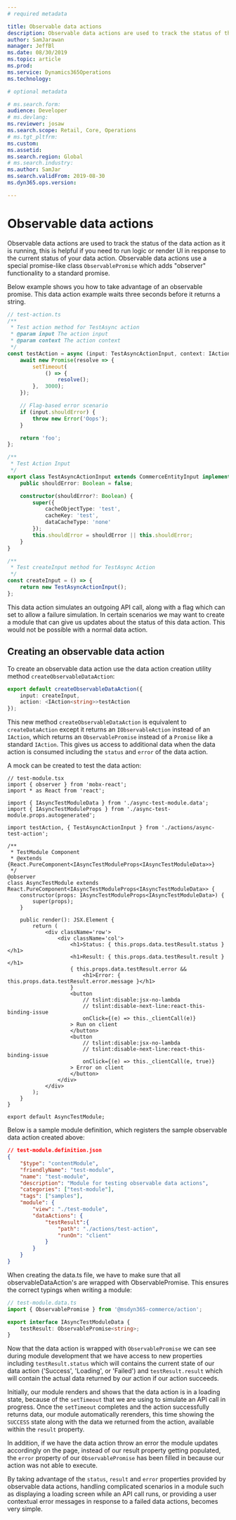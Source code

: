 ```yaml
---
# required metadata

title: Observable data actions
description: Observable data actions are used to track the status of the data action as it is running, this is helpful if you need to run logic or render UI in response to the current status of your data action.
author: SamJarawan
manager: JeffBl
ms.date: 08/30/2019
ms.topic: article
ms.prod: 
ms.service: Dynamics365Operations
ms.technology: 

# optional metadata

# ms.search.form: 
audience: Developer
# ms.devlang: 
ms.reviewer: josaw
ms.search.scope: Retail, Core, Operations
# ms.tgt_pltfrm: 
ms.custom: 
ms.assetid: 
ms.search.region: Global
# ms.search.industry: 
ms.author: SamJar
ms.search.validFrom: 2019-08-30
ms.dyn365.ops.version: 

---
```

# Observable data actions

Observable data actions are used to track the status of the data action as it is running, this is helpful if you need to run logic or render UI in response to the current status of your data action.  Observable data actions use a special promise-like class `ObservablePromise` which adds "observer" functionality to a standard promise.

Below example shows you how to take advantage of an observable promise.  This data action example waits three seconds before it returns a string.

```typescript
// test-action.ts
/**
 * Test action method for TestAsync action
 * @param input The action input
 * @param context The action context
 */
const testAction = async (input: TestAsyncActionInput, context: IActionContext): Promise<string> => {
    await new Promise(resolve => {
        setTimeout(
            () => {
                resolve();
        },  3000);
    });

    // Flag-based error scenario
    if (input.shouldError) {
        throw new Error('Oops');
    }

    return 'foo';
};

/**
 * Test Action Input
 */
export class TestAsyncActionInput extends CommerceEntityInput implements IActionInput {
    public shouldError: Boolean = false;

    constructor(shouldError?: Boolean) {
        super({
            cacheObjectType: 'test',
            cacheKey: 'test',
            dataCacheType: 'none'
        });
        this.shouldError = shouldError || this.shouldError;
    }
}

/**
 * Test createInput method for TestAsync Action
 */
const createInput = () => {
    return new TestAsyncActionInput();
};
```

This data action simulates an outgoing API call, along with a flag which can set to allow a failure simulation. In certain scenarios we may want to create a module that can give us updates about the status of this data action. This would not be possible with a normal data action.

## Creating an observable data action
To create an observable data action use the data action creation utility method `createObservableDataAction`:

```typescript
export default createObservableDataAction({
    input: createInput,
    action: <IAction<string>>testAction
});
```

This new method `createObservableDataAction` is equivalent to `createDataAction` except it returns an `IObservableAction` instead of an `IAction`, which returns an `ObservablePromise` instead of a `Promise` like a standard `IAction`. This gives us access to additional data when the data action is consumed including the `status` and `error` of the data action. 

A mock can be created to test the data action:

```tsx
// test-module.tsx
import { observer } from 'mobx-react';
import * as React from 'react';

import { IAsyncTestModuleData } from './async-test-module.data';
import { IAsyncTestModuleProps } from './async-test-module.props.autogenerated';

import testAction, { TestAsyncActionInput } from './actions/async-test-action';

/**
 * TestModule Component
 * @extends {React.PureComponent<IAsyncTestModuleProps<IAsyncTestModuleData>>}
 */
@observer
class AsyncTestModule extends React.PureComponent<IAsyncTestModuleProps<IAsyncTestModuleData>> {
    constructor(props: IAsyncTestModuleProps<IAsyncTestModuleData>) {
        super(props);
    }

    public render(): JSX.Element {
        return (
            <div className='row'>
                <div className='col'>
                    <h1>Status: { this.props.data.testResult.status }</h1>
                    <h1>Result: { this.props.data.testResult.result }</h1>
                    { this.props.data.testResult.error &&
                        <h1>Error: { this.props.data.testResult.error.message }</h1>
                    }
                    <button
                        // tslint:disable:jsx-no-lambda
                        // tslint:disable-next-line:react-this-binding-issue
                        onClick={(e) => this._clientCall(e)}
                    > Run on client
                    </button>
                    <button
                        // tslint:disable:jsx-no-lambda
                        // tslint:disable-next-line:react-this-binding-issue
                        onClick={(e) => this._clientCall(e, true)}
                    > Error on client
                    </button>
                </div>
            </div>
        );
    }
}

export default AsyncTestModule;
```

Below is a sample module definition, which registers the sample observable data action created above:

```json
// test-module.definition.json
{
    "$type": "contentModule",
    "friendlyName": "test-module",
    "name": "test-module",
    "description": "Module for testing observable data actions",
    "categories": ["test-module"],
    "tags": ["samples"],
    "module": {
        "view": "./test-module",
        "dataActions": {
            "testResult":{
                "path": "./actions/test-action",
                "runOn": "client"
            }
        }
    }
}
```

When creating the data.ts file, we have to make sure that all observableDataAction's are wrapped with ObservablePromise. This ensures the correct typings when writing a module:

```typescript
// test-module.data.ts
import { ObservablePromise } from '@msdyn365-commerce/action';

export interface IAsyncTestModuleData {
    testResult: ObservablePromise<string>;
}
```

Now that the data action is wrapped with `ObservablePromise` we can see during module development that we have access to new properties including `testResult.status` which will contains the current state of our data action ('Success', 'Loading', or 'Failed') and `testResult.result` which will contain the actual data returned by our action if our action succeeds.

Initially, our module renders and shows that the data action is in a loading state, because of the `setTimeout` that we are using to simulate an API call in progress. Once the `setTimeout` completes and the action successfully returns data, our module automatically rerenders, this time showing the `SUCCESS` state along with the data we returned from the action, available within the `result` property.

In addition, if we have the data action throw an error the module updates accordingly on the page, instead of our result property getting populated, the `error` property of our `ObservablePromise` has been filled in because our action was not able to execute.

By taking advantage of the `status`, `result` and `error` properties provided by observable data actions, handling complicated scenarios in a module such as displaying a loading screen while an API call runs, or providing a user contextual error messages in response to a failed data actions, becomes very simple.
